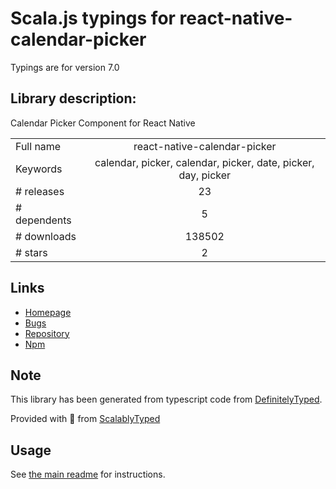 
# Scala.js typings for react-native-calendar-picker

Typings are for version 7.0

## Library description:
Calendar Picker Component for React Native

|                    |                 |
| ------------------ | :-------------: |
| Full name          | react-native-calendar-picker |
| Keywords           | calendar, picker, calendar, picker, date, picker, day, picker |
| # releases         | 23 |
| # dependents       | 5 |
| # downloads        | 138502 |
| # stars            | 2 |

## Links
- [Homepage](https://github.com/stephy/CalendarPicker)
- [Bugs](https://github.com/stephy/CalendarPicker/issues)
- [Repository](https://github.com/stephy/CalendarPicker)
- [Npm](https://www.npmjs.com/package/react-native-calendar-picker)
    


## Note
This library has been generated from typescript code from [DefinitelyTyped](https://definitelytyped.org).

Provided with :purple_heart: from [ScalablyTyped](https://github.com/oyvindberg/ScalablyTyped)

## Usage
See [the main readme](../../readme.md) for instructions.


